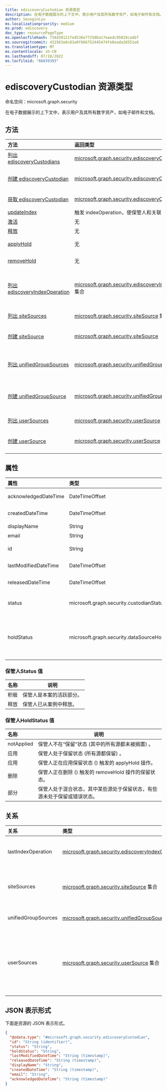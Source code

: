 ```yaml
---
title: ediscoveryCustodian 资源类型
description: 在电子数据展示的上下文中，表示用户及其所有数字资产，如电子邮件和文档。
author: SeunginLyu
ms.localizationpriority: medium
ms.prod: ediscovery
doc_type: resourcePageType
ms.openlocfilehash: 734430121fed536e77250ba17eaedc95029ca4bf
ms.sourcegitcommit: 432563e8c81e0f666752445474fe8eada26551e6
ms.translationtype: MT
ms.contentlocale: zh-CN
ms.lasthandoff: 07/18/2022
ms.locfileid: "66839393"
---
```

# <a name="ediscoverycustodian-resource-type"></a>ediscoveryCustodian 资源类型

命名空间：microsoft.graph.security



在电子数据展示的上下文中，表示用户及其所有数字资产，如电子邮件和文档。

## <a name="methods"></a>方法
|方法|返回类型|说明|
|:---|:---|:---|
|[列出 ediscoveryCustodians](../api/security-ediscoverycase-list-custodians.md)|[microsoft.graph.security.ediscoveryCustodian](../resources/security-ediscoverycustodian.md) 集合|获取 [ediscoveryCustodian](../resources/security-ediscoverycustodian.md) 对象及其属性的列表。|
|[创建 ediscoveryCustodian](../api/security-ediscoverycase-post-custodians.md)|[microsoft.graph.security.ediscoveryCustodian](../resources/security-ediscoverycustodian.md)|创建新的 [ediscoveryCustodian](../resources/security-ediscoverycustodian.md) 对象。|
|[获取 ediscoveryCustodian](../api/security-ediscoverycustodian-get.md)|[microsoft.graph.security.ediscoveryCustodian](../resources/security-ediscoverycustodian.md)|读取 [ediscoveryCustodian](../resources/security-ediscoverycustodian.md) 对象的属性和关系。|
|[updateIndex](../api/security-ediscoverycustodian-updateindex.md)|触发 indexOperation，使保管人和关联的源可搜索。|
|[激活](../api/security-ediscoverycustodian-activate.md)|无|从事例中重新激活保管人。|
|[释放](../api/security-ediscoverycustodian-release.md)|无|从案例中释放保管人。|
|[applyHold](../api/security-ediscoverycustodian-applyhold.md)|无|开始将保留应用到电子数据展示保管人的过程。|
|[removeHold](../api/security-ediscoverycustodian-removehold.md)|无|开始从电子数据展示保管人中删除保留的过程。|
|[列出 ediscoveryIndexOperation](../api/security-ediscoverycustodian-list-lastindexoperation.md)|[microsoft.graph.security.ediscoveryIndexOperation](../resources/security-ediscoveryindexoperation.md) 集合|获取与 [ediscoveryCustodian](../resources/security-ediscoverycustodian.md) 关联的 [ediscoveryIndexOperation](../resources/security-ediscoveryindexoperation.md) 的列表。|
|[列出 siteSources](../api/security-ediscoverycustodian-list-sitesources.md)|[microsoft.graph.security.siteSource](../resources/security-sitesource.md) 集合|从 siteSources 导航属性获取 siteSource 资源。|
|[创建 siteSource](../api/security-ediscoverycustodian-post-sitesources.md)|[microsoft.graph.security.siteSource](../resources/security-sitesource.md)|创建与[电子数据展示保管人](../resources/security-ediscoverycustodian.md)关联的新 [siteSource](../resources/security-sitesource.md) 对象。|
|[列出 unifiedGroupSources](../api/security-ediscoverycustodian-list-unifiedgroupsources.md)|[microsoft.graph.security.unifiedGroupSource](../resources/security-unifiedgroupsource.md) 集合|从 unifiedGroupSources 导航属性获取 unifiedGroupSource 资源。|
|[创建 unifiedGroupSource](../api/security-ediscoverycustodian-post-unifiedgroupsources.md)|[microsoft.graph.security.unifiedGroupSource](../resources/security-unifiedgroupsource.md)|创建与[电子数据展示保管人](../resources/security-ediscoverycustodian.md)关联的新 [unifiedGroupSource](../resources/security-unifiedgroupsource.md) 对象。|
|[列出 userSources](../api/security-ediscoverycustodian-list-usersources.md)|[microsoft.graph.security.userSource](../resources/security-usersource.md) 集合|从 userSources 导航属性获取 userSource 资源。|
|[创建 userSource](../api/security-ediscoverycustodian-post-usersources.md)|[microsoft.graph.security.userSource](../resources/security-usersource.md)|创建与[电子数据展示保管人](../resources/security-ediscoverycustodian.md)关联的新 [userSource](../resources/security-usersource.md) 对象。|

## <a name="properties"></a>属性
|属性|类型|描述|
|:---|:---|:---|
|acknowledgedDateTime|DateTimeOffset|保管人确认保留通知的日期和时间。|
|createdDateTime|DateTimeOffset|将保管人添加到事例的日期和时间。|
|displayName|String|保管人显示名称。|
|email|String|Email保管人地址。|
|id|String|指定情况下的保管人 ID。 只读。|
|lastModifiedDateTime|DateTimeOffset|上次修改保管人对象的日期和时间|
|releasedDateTime|DateTimeOffset|保管人从案例中释放的日期和时间。|
|status|microsoft.graph.security.custodianStatus|保管人状态。 可取值为：`active`、`released`。|
|holdStatus|microsoft.graph.security.dataSourceHoldStatus|保管人保留状态。可能的值为： `notApplied`， `applied`， `applying`， `removing``partial`|

### <a name="custodianstatus-values"></a>保管人Status 值

|名称|说明|
|:----|-----------|
|积极|保管人是本案的活跃部分。 |
|释放|保管人已从案例中释放。|

### <a name="custodianholdstatus-values"></a>保管人HoldStatus 值

|名称|说明|
|:----|-----------|
|notApplied|保管人不在“保留”状态 (其中的所有源都未被搁置) 。|
|应用|保管人处于保留状态 (所有源都保留) 。|
|应用|保管人正在应用保留状态 () 触发的 applyHold 操作。|
|删除|保管人正在删除 () 触发的 removeHold 操作的保留状态。|
|部分|保管人处于混合状态，其中某些源处于保留状态，有些源未处于保留或错误状态。|

## <a name="relationships"></a>关系
|关系|类型|描述|
|:---|:---|:---|
|lastIndexOperation|[microsoft.graph.security.ediscoveryIndexOperation](../resources/security-ediscoveryindexoperation.md)|表示保管人的最新索引的操作实体。|
|siteSources|[microsoft.graph.security.siteSource](../resources/security-sitesource.md) 集合|与保管人关联的 SharePoint 网站的数据源实体。|
|unifiedGroupSources|[microsoft.graph.security.unifiedGroupSource](../resources/security-unifiedgroupsource.md) 集合|与保管人关联的组的数据源实体。|
|userSources|[microsoft.graph.security.userSource](../resources/security-usersource.md) 集合|保管人的数据源实体。 这是保管人的邮箱和OneDrive for Business网站的容器。|

## <a name="json-representation"></a>JSON 表示形式
下面是资源的 JSON 表示形式。
<!-- {
  "blockType": "resource",
  "keyProperty": "id",
  "@odata.type": "microsoft.graph.security.ediscoveryCustodian",
  "baseType": "microsoft.graph.security.dataSourceContainer",
  "openType": false
}
-->
``` json
{
  "@odata.type": "#microsoft.graph.security.ediscoveryCustodian",
  "id": "String (identifier)",
  "status": "String",
  "holdStatus": "String",
  "lastModifiedDateTime": "String (timestamp)",
  "releasedDateTime": "String (timestamp)",
  "displayName": "String",
  "createdDateTime": "String (timestamp)",
  "email": "String",
  "acknowledgedDateTime": "String (timestamp)"
}
```

